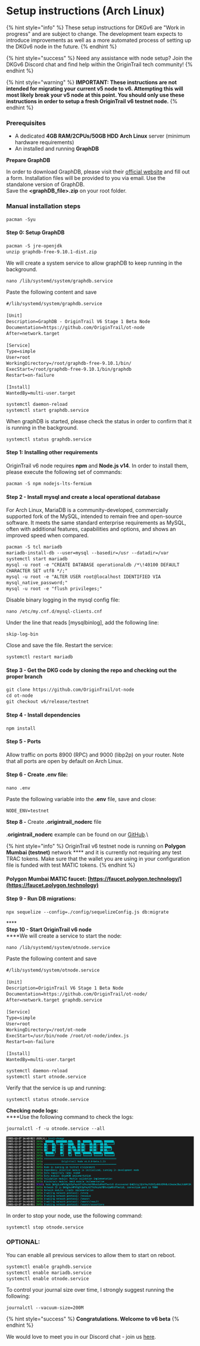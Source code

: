 # Setup instructions (Arch Linux)

{% hint style="info" %}
These setup instructions for DKGv6 are "Work in progress" and are subject to change. The development team expects to introduce improvements as well as a more automated process of setting up the DKGv6 node in the future.
{% endhint %}

{% hint style="success" %}
Need any assistance with node setup? Join the DKGv6 Discord chat and find help within the OriginTrail tech community!
{% endhint %}

{% hint style="warning" %}
**IMPORTANT: These instructions are not intended for migrating your current v5 node to v6. Attempting this will most likely break your v5 node at this point. You should only use these instructions in order to setup a fresh OriginTrail v6 testnet node.**
{% endhint %}

### Prerequisites <a href="#docs-internal-guid-e057adbf-7fff-9a68-2579-1fe11935388b" id="docs-internal-guid-e057adbf-7fff-9a68-2579-1fe11935388b"></a>

* A dedicated **4GB RAM/2CPUs/50GB HDD** **Arch Linux** server (minimum hardware requirements)
* An installed and running **GraphDB**

**Prepare GraphDB**

In order to download GraphDB, please visit their [official website](https://www.ontotext.com/products/graphdb/graphdb-free/) and fill out a form. Installation files will be provided to you via email. Use the standalone version of GraphDB.\
Save the **\<graphDB\_file>.zip** on your root folder.

### Manual installation steps
```
pacman -Syu
```

#### Step 0: Setup GraphDB

```
pacman -S jre-openjdk
unzip graphdb-free-9.10.1-dist.zip
```

We will create a system service to allow graphDB to keep running in the background.
```
nano /lib/systemd/system/graphdb.service
```
Paste the following content and save
```
#/lib/systemd/system/graphdb.service

[Unit]
Description=GraphDB - OriginTrail V6 Stage 1 Beta Node
Documentation=https://github.com/OriginTrail/ot-node
After=network.target

[Service]
Type=simple
User=root
WorkingDirectory=/root/graphdb-free-9.10.1/bin/
ExecStart=/root/graphdb-free-9.10.1/bin/graphdb
Restart=on-failure

[Install]
WantedBy=multi-user.target
```
```
systemctl daemon-reload
systemctl start graphdb.service
```
When graphDB is started, please check the status in order to confirm that it is running in the background. 
```
systemctl status graphdb.service
```

#### Step 1: Installing other requirements

OriginTrail v6 node requires **npm** and **Node.js v14**. In order to install them, please execute the following set of commands:

```
pacman -S npm nodejs-lts-fermium
```

#### Step 2 - Install **mysql** and create a local operational database

For Arch Linux, MariaDB is a community-developed, commercially supported fork of the MySQL, intended to remain free and open-source software. It meets the same standard enterprise requirements as MySQL, often with additional features, capabilities and options, and shows an improved speed when compared. 

```
pacman -S tcl mariadb
mariadb-install-db --user=mysql --basedir=/usr --datadir=/var
systemctl start mariadb
mysql -u root -e "CREATE DATABASE operationaldb /*\!40100 DEFAULT CHARACTER SET utf8 */;" 
mysql -u root -e "ALTER USER root@localhost IDENTIFIED VIA mysql_native_password;"
mysql -u root -e "flush privileges;"
```

Disable binary logging in the mysql config file:

```
nano /etc/my.cnf.d/mysql-clients.cnf
```

Under the line that reads [mysqlbinlog], add the following line:

```
skip-log-bin
```

Close and save the file. Restart the service:&#x20;

```
systemctl restart mariadb
```

#### Step 3 - Get the DKG code by cloning the  repo and checking out the proper branch

```
git clone https://github.com/OriginTrail/ot-node
cd ot-node
git checkout v6/release/testnet
```

#### Step 4 - Install dependencies

```
npm install
```

#### Step 5 - Ports

Allow traffic on ports 8900 (RPC) and 9000 (libp2p) on your router. Note that all ports are open by default on Arch Linux.


#### Step 6 - Create .env file:

```
nano .env
```

Paste the following variable into the .**env** file, save and close:

```
NODE_ENV=testnet
```

**Step 8 -** Create **.origintrail\_noderc** file \
\
.**origintrail\_noderc** example can be found on our [GitHub](https://github.com/OriginTrail/ot-node/blob/v6/develop/.origintrail\_noderc\_example).\


{% hint style="info" %}
OriginTrail v6 testnet node is running on **Polygon Mumbai (testnet)** network **** and it is currently not requiring any test TRAC tokens. Make sure that the wallet you are using in your configuration file is funded with test MATIC tokens.
{% endhint %}

#### Polygon Mumbai MATIC faucet: [https://faucet.polygon.technology/](https://faucet.polygon.technology)

#### Step **9 -** Run DB migrations:

```
npx sequelize --config=./config/sequelizeConfig.js db:migrate
```

****\
**Step 10 - Start OriginTrail v6 node**\
****We will create a service to start the node:

```
nano /lib/systemd/system/otnode.service
```
Paste the following content and save
```
#/lib/systemd/system/otnode.service

[Unit]
Description=OriginTrail V6 Stage 1 Beta Node
Documentation=https://github.com/OriginTrail/ot-node/
After=network.target graphdb.service

[Service]
Type=simple
User=root
WorkingDirectory=/root/ot-node
ExecStart=/usr/bin/node /root/ot-node/index.js
Restart=on-failure

[Install]
WantedBy=multi-user.target
```
```
systemctl daemon-reload
systemctl start otnode.service
```
Verify that the service is up and running:
```
systemctl status otnode.service
```

**Checking node logs:**\
****Use the following command to check the logs:

```
journalctl -f -u otnode.service --all
```

![Successfully started](<../.gitbook/assets/Screenshot 2021-12-27 at 15.49.28.png>)

In order to stop your node, use the following command:

```
systemctl stop otnode.service
```

### OPTIONAL: 
You can enable all previous services to allow them to start on reboot.
```
systemctl enable graphdb.service
systemctl enable mariadb.service
systemctl enable otnode.service
```
To control your journal size over time, I strongly suggest running the following:
```
journalctl --vacuum-size=200M
```

{% hint style="success" %}
**Congratulations. Welcome to v6 beta**
{% endhint %}

We would love to meet you in our Discord chat - join us [here](https://discord.gg/6BGSCJfk4Y).&#x20;
